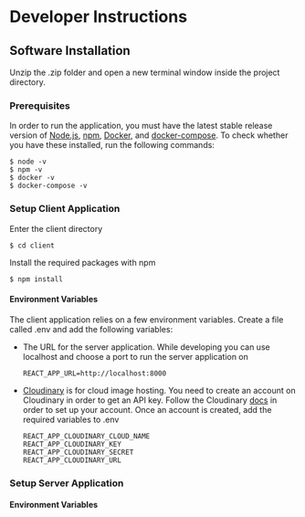 # Developer Instructions
## Software Installation
Unzip the .zip folder and open a new terminal window inside the project directory.
### Prerequisites
In order to run the application, you must have the latest stable release version of [Node.js](https://nodejs.org/en/), [npm](https://www.npmjs.com/), [Docker](https://www.docker.com/), and [docker-compose](https://docs.docker.com/compose/). To check whether you have these  installed, run the following commands:
```
$ node -v
$ npm -v
$ docker -v
$ docker-compose -v
```

### Setup Client Application
Enter the client directory
```
$ cd client
```
Install the required packages with npm
```
$ npm install
```
#### Environment Variables
The client application relies on a few environment variables. Create a file called .env and add the following variables:

- The URL for the server application. While developing you can use localhost and choose a port to run the server application on
  ```
  REACT_APP_URL=http://localhost:8000
  ```
- [Cloudinary](https://cloudinary.com/) is for cloud image hosting. You need to create an account on Cloudinary in order to get an API key. Follow the Cloudinary [docs](https://cloudinary.com/documentation) in order to set up your account. Once an account is created, add the required variables to .env
  ```
  REACT_APP_CLOUDINARY_CLOUD_NAME
  REACT_APP_CLOUDINARY_KEY
  REACT_APP_CLOUDINARY_SECRET
  REACT_APP_CLOUDINARY_URL
  ```

### Setup Server Application
#### Environment Variables

